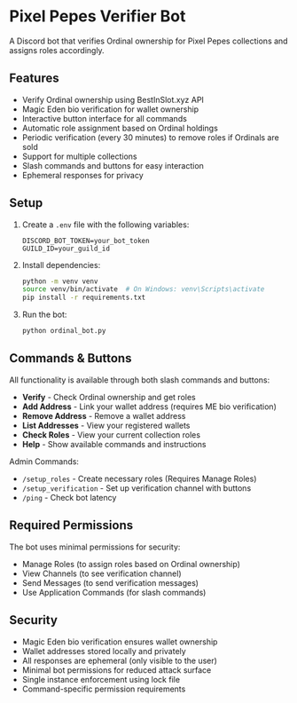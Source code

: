 # Pixel Pepes Verifier Bot

A Discord bot that verifies Ordinal ownership for Pixel Pepes collections and assigns roles accordingly.

## Features

- Verify Ordinal ownership using BestInSlot.xyz API
- Magic Eden bio verification for wallet ownership
- Interactive button interface for all commands
- Automatic role assignment based on Ordinal holdings
- Periodic verification (every 30 minutes) to remove roles if Ordinals are sold
- Support for multiple collections
- Slash commands and buttons for easy interaction
- Ephemeral responses for privacy

## Setup

1. Create a `.env` file with the following variables:
   ```
   DISCORD_BOT_TOKEN=your_bot_token
   GUILD_ID=your_guild_id
   ```

2. Install dependencies:
   ```bash
   python -m venv venv
   source venv/bin/activate  # On Windows: venv\Scripts\activate
   pip install -r requirements.txt
   ```

3. Run the bot:
   ```bash
   python ordinal_bot.py
   ```

## Commands & Buttons

All functionality is available through both slash commands and buttons:

- **Verify** - Check Ordinal ownership and get roles
- **Add Address** - Link your wallet address (requires ME bio verification)
- **Remove Address** - Remove a wallet address
- **List Addresses** - View your registered wallets
- **Check Roles** - View your current collection roles
- **Help** - Show available commands and instructions

Admin Commands:
- `/setup_roles` - Create necessary roles (Requires Manage Roles)
- `/setup_verification` - Set up verification channel with buttons
- `/ping` - Check bot latency

## Required Permissions

The bot uses minimal permissions for security:
- Manage Roles (to assign roles based on Ordinal ownership)
- View Channels (to see verification channel)
- Send Messages (to send verification messages)
- Use Application Commands (for slash commands)

## Security

- Magic Eden bio verification ensures wallet ownership
- Wallet addresses stored locally and privately
- All responses are ephemeral (only visible to the user)
- Minimal bot permissions for reduced attack surface
- Single instance enforcement using lock file
- Command-specific permission requirements
